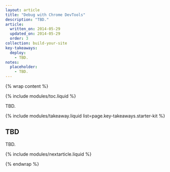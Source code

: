 ```yaml
---
layout: article
title: "Debug with Chrome DevTools"
description: "TBD."
article:
  written_on: 2014-05-29
  updated_on: 2014-05-29
  order: 3
collection: build-your-site
key-takeaways:
  deploy:
    - TBD.
notes:
  placeholder:
    - TBD.
---
```

{% wrap content %}

{% include modules/toc.liquid %}

TBD.

{% include modules/takeaway.liquid list=page.key-takeaways.starter-kit %}

## TBD

TBD.

{% include modules/nextarticle.liquid %}

{% endwrap %}
